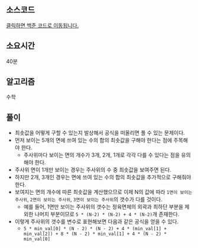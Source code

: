 ## 소스코드

[클릭하면 백준 코드로 이동됩니다.](https://www.acmicpc.net/source/80439141)

## 소요시간

40분

## 알고리즘

수학

## 풀이
- 최솟값을 어떻게 구할 수 있는지 발상해서 공식을 떠올리면 풀 수 있는 문제이다.
- 먼저 보이는 5개의 면에 쓰여 있는 수의 합의 최솟값을 구해야 한다는 점에 주목해야 한다.
    - 주사위마다 보이는 면의 개수가 3개, 2개, 1개로 각각 다를 수 있다는 점을 유의해야 한다.
- 주사위 면이 1개만 보이는 경우는 주사위의 수 중 최솟값을 보여주면 된다.
- 하지만 2개, 3개인 경우는 면에 쓰여 있는 수의 합의 최솟값을 추가적으로 구해줘야 한다.
- 보여지는 면의 개수에 따른 최솟값을 계산했으므로 이제 N의 값에 따라 `1면이 보이는 주사위`, `2면이 보이는 주사위`, `3면이 보이는 주사위`의 갯수가 다를 것이다.
    - 예를 들어, 1면만 보이는 주사위의 갯수는 정육면체의 외곽과 최하단 부분을 제외한 나머지 부분이므로 `5 * (N-2) * (N-2) + 4 * (N-2)`개 존재한다.
- 이렇게 주사위의 갯수를 변수로 표현해보면 다음과 같은 공식을 얻을 수 있다.
    - `5 * min_val[0] * (N - 2) * (N - 2) + 4 * (min_val[1] + min_val[2]) + 8 * (N - 2) * min_val[1] + 4 * (N - 2) * min_val[0]`
